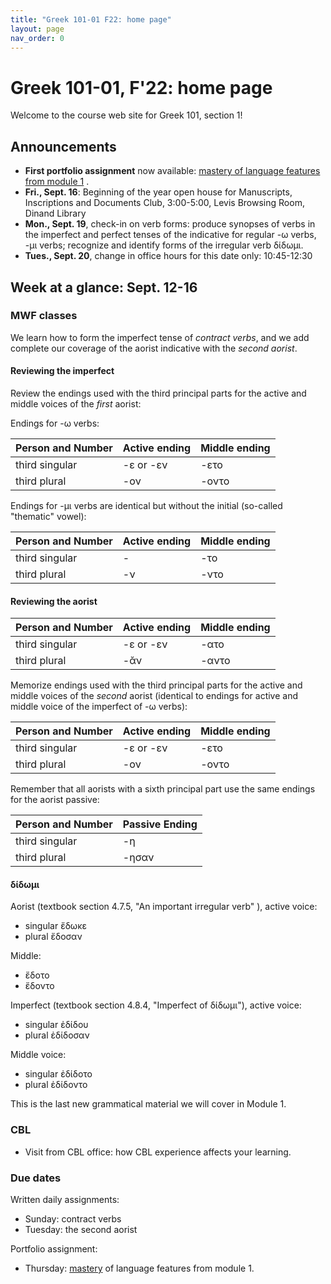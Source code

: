 ```yaml
---
title: "Greek 101-01 F22: home page"
layout: page
nav_order: 0
---
```




# Greek 101-01, F'22: home page

Welcome to the course web site for Greek 101, section 1! 


## Announcements


- **First portfolio assignment** now available: [mastery of language features from module 1](https://hellenike.github.io/textbook/practice/module1/portfolio/mastery/) .
- **Fri., Sept. 16**: Beginning of the year open house for Manuscripts, Inscriptions and Documents Club, 3:00-5:00, Levis Browsing Room, Dinand Library
- **Mon., Sept. 19**, check-in on verb forms: produce synopses of verbs in the imperfect and perfect tenses of the indicative for regular -ω verbs, -μι verbs; recognize and identify forms of the irregular verb δίδωμι.
- **Tues., Sept. 20**, change in office hours for this date only: 10:45-12:30



## Week at a glance: Sept. 12-16


### MWF classes

We learn how to form the imperfect tense of *contract verbs*, and we add complete our coverage of the aorist indicative with the *second aorist*.



#### Reviewing the imperfect

Review the endings used with the third principal parts for the active and middle voices of the *first* aorist:


Endings for -ω verbs:

| Person and Number	| Active ending |	Middle  ending |
| --- | --- | --- |
| third singular |	-ε or -εν	| -ετο |
| third plural	| -ον	| -οντο |


Endings for -μι verbs are identical but without the initial (so-called "thematic" vowel):


| Person and Number	| Active ending |	Middle  ending |
| --- | --- | --- |
| third singular |	-	| -το |
| third plural	| -ν	| -ντο |


#### Reviewing the aorist

| Person and Number	| Active ending |	Middle  ending |
| --- | --- | --- |
| third singular |	-ε or -εν	| -ατο |
| third plural	| -ᾰν	| -αντο |


Memorize endings used with the third principal parts for the active and middle voices of the *second* aorist (identical to endings for active and middle voice of the imperfect of -ω verbs):

| Person and Number	| Active ending |	Middle  ending |
| --- | --- | --- |
| third singular |	-ε or -εν	| -ετο |
| third plural	| -ον	| -οντο |


Remember that all aorists with a sixth principal part use the same endings for the aorist passive:

| Person and  Number |	Passive Ending |
| --- | --- | 
| third singular	| -η |
| third plural	| -ησαν |


#### δίδωμι


Aorist (textbook section 4.7.5, "An important irregular verb" ), active voice:

- singular ἔδωκε
- plural ἔδοσαν


Middle:

- ἔδοτο
- ἔδοντο



Imperfect (textbook section 4.8.4, "Imperfect of δίδωμι"), active voice:

- singular ἐδίδου
- plural ἐδίδοσαν


Middle voice:

- singular ἐδίδοτο
- plural ἐδίδοντο



This is the last new grammatical material we will cover in Module 1.  



### CBL

- Visit from CBL office: how CBL experience affects your learning.

### Due dates


Written daily assignments:

- Sunday: contract verbs
- Tuesday: the second aorist

Portfolio assignment:

- Thursday: [mastery](https://hellenike.github.io/textbook/practice/module1/portfolio/mastery/) of language features from module 1.





